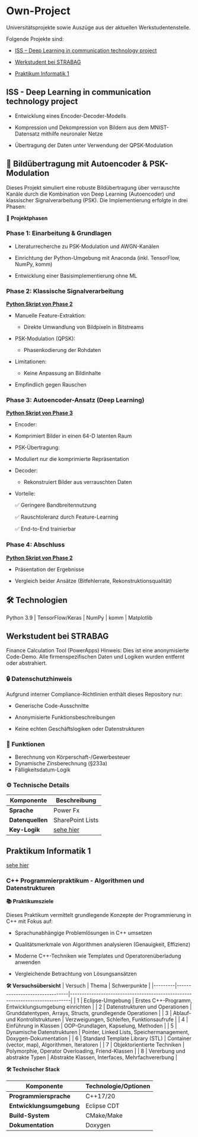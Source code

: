 # Own-Project
Universitätsprojekte sowie Auszüge aus der aktuellen Werkstudentenstelle.

Folgende Projekte sind:

+ [ISS – Deep Learning in communication technology project](#ISS---Deep-Learning-in-communication-technology-project)

+ [Werkstudent bei STRABAG](#Werkstudent-bei-STRABAG)

+ [Praktikum Informatik 1](#Praktikum-Informatik-1)


## ISS - Deep Learning in communication technology project

+ Entwicklung eines Encoder-Decoder-Modells

+ Kompression und Dekompression von Bildern aus dem MNIST-Datensatz mithilfe neuronaler Netze

+ Übertragung der Daten unter Verwendung der QPSK-Modulation

## **📡 Bildübertragung mit Autoencoder & PSK-Modulation**
Dieses Projekt simuliert eine robuste Bildübertragung über verrauschte Kanäle durch die Kombination von Deep Learning (Autoencoder) und klassischer Signalverarbeitung (PSK). Die Implementierung erfolgte in drei Phasen:

**🔄 Projektphasen**

### Phase 1: Einarbeitung & Grundlagen
+ Literaturrecherche zu PSK-Modulation und AWGN-Kanälen

+ Einrichtung der Python-Umgebung mit Anaconda (inkl. TensorFlow, NumPy, komm)

+ Entwicklung einer Basisimplementierung ohne ML

### Phase 2: Klassische Signalverarbeitung

**[Python Skript von Phase 2](/ISS%20–%20Deep%20Learning%20in%20communication%20technology%20project/main.py)**

+ Manuelle Feature-Extraktion:

  - Direkte Umwandlung von Bildpixeln in Bitstreams

+ PSK-Modulation (QPSK):

  - Phasenkodierung der Rohdaten

+ Limitationen:

  - Keine Anpassung an Bildinhalte

+ Empfindlich gegen Rauschen

### Phase 3: Autoencoder-Ansatz (Deep Learning)

**[Python Skript von Phase 3](/ISS%20–%20Deep%20Learning%20in%20communication%20technology%20project/with_train.py)**

+ Encoder:

 - Komprimiert Bilder in einen 64-D latenten Raum

+ PSK-Übertragung:

 - Moduliert nur die komprimierte Repräsentation

+ Decoder:

  - Rekonstruiert Bilder aus verrauschten Daten

+ Vorteile:

  ✅ Geringere Bandbreitennutzung

  ✅ Rauschtoleranz durch Feature-Learning

  ✅ End-to-End trainierbar

### Phase 4: Abschluss

**[Python Skript von Phase 2](/ISS%20–%20Deep%20Learning%20in%20communication%20technology%20project/Presentation/Final_KI-ISS%20.pptx)**

+ Präsentation der Ergebnisse


+ Vergleich beider Ansätze (Bitfehlerrate, Rekonstruktionsqualität)
## 🛠 Technologien
Python 3.9 | TensorFlow/Keras | NumPy | komm | Matplotlib


## Werkstudent bei STRABAG

Finance Calculation Tool (PowerApps)
Hinweis: Dies ist eine anonymisierte Code-Demo. Alle firmenspezifischen Daten und Logiken wurden entfernt oder abstrahiert.

### 🔒 Datenschutzhinweis
Aufgrund interner Compliance-Richtlinien enthält dieses Repository nur:

+ Generische Code-Ausschnitte

+ Anonymisierte Funktionsbeschreibungen

+ Keine echten Geschäftslogiken oder Datenstrukturen

### 📌 Funktionen
- Berechnung von Körperschaft-/Gewerbesteuer
- Dynamische Zinsberechnung (§233a)
- Fälligkeitsdatum-Logik

### ⚙️ Technische Details
| Komponente       | Beschreibung                |
|------------------|----------------------------|
| **Sprache**      | Power Fx                   |
| **Datenquellen** | SharePoint Lists           |
| **Key-Logik**    |[sehe hier](/Werkstudent_bei_STRABAG/AuszugAusEinemProject.fx)|


## Praktikum Informatik 1

[sehe hier](/PT-1_Informatik)

### C++ Programmierpraktikum - Algorithmen und Datenstrukturen
**📚 Praktikumsziele**

Dieses Praktikum vermittelt grundlegende Konzepte der Programmierung in C++ mit Fokus auf:

+ Sprachunabhängige Problemlösungen in C++ umsetzen

+ Qualitätsmerkmale von Algorithmen analysieren (Genauigkeit, Effizienz)

+ Moderne C++-Techniken wie Templates und Operatorenüberladung anwenden

+ Vergleichende Betrachtung von Lösungsansätzen

**🛠 Versuchsübersicht**
| Versuch | Thema                          | Schwerpunkte                                                                 |
|---------|--------------------------------|------------------------------------------------------------------------------|
| 1       | Eclipse-Umgebung               | Erstes C++-Programm, Entwicklungsumgebung einrichten                         |
| 2       | Datenstrukturen und Operationen | Grunddatentypen, Arrays, Structs, grundlegende Operationen                   |
| 3       | Ablauf- und Kontrollstrukturen  | Verzweigungen, Schleifen, Funktionsaufrufe                                   |
| 4       | Einführung in Klassen           | OOP-Grundlagen, Kapselung, Methoden                                          |
| 5       | Dynamische Datenstrukturen      | Pointer, Linked Lists, Speichermanagement, Doxygen-Dokumentation             |
| 6       | Standard Template Library (STL) | Container (vector, map), Algorithmen, Iteratoren                             |
| 7       | Objektorientierte Techniken     | Polymorphie, Operator Overloading, Friend-Klassen                            |
| 8       | Vererbung und abstrakte Typen   | Abstrakte Klassen, Interfaces, Mehrfachvererbung                             |

**🛠 Technischer Stack**

| Komponente               | Technologie/Optionen                      |
|--------------------------|------------------------------------------|
| **Programmiersprache**   | C++17/20                                 |
| **Entwicklungsumgebung** | Eclipse CDT                              |
| **Build-System**         | CMake/Make                               |
| **Dokumentation**        | Doxygen                                  |

